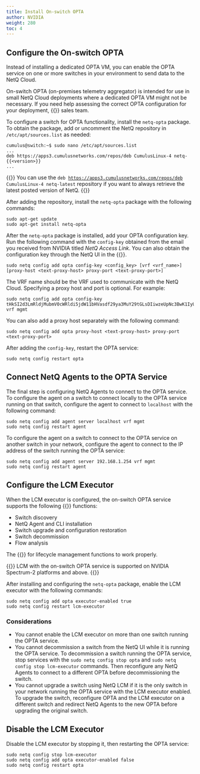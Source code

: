 ```yaml
---
title: Install On-switch OPTA
author: NVIDIA
weight: 280
toc: 4
---
```

## Configure the On-switch OPTA

Instead of installing a dedicated OPTA VM, you can enable the OPTA service on one or more switches in your environment to send data to the NetQ Cloud. 

On-switch OPTA (on-premises telemetry aggregator) is intended for use in small NetQ Cloud deployments where a dedicated OPTA VM might not be necessary. If you need help assessing the correct OPTA configuration for your deployment, {{<exlink url="https://www.nvidia.com/en-us/contact/sales/" text="contact your NVIDIA">}} sales team.

To configure a switch for OPTA functionality, install the `netq-opta` package. To obtain the package, add or uncomment the NetQ repository in `/etc/apt/sources.list` as needed:

```
cumulus@switch:~$ sudo nano /etc/apt/sources.list
...
deb https://apps3.cumulusnetworks.com/repos/deb CumulusLinux-4 netq-{{<version>}}
...
```

{{<notice tip>}}
You can use the <code>deb https://apps3.cumulusnetworks.com/repos/deb CumulusLinux-4 netq-latest</code> repository if you want to always retrieve the latest posted version of NetQ.
{{</notice>}}

After adding the repository, install the `netq-opta` package with the following commands:

```
sudo apt-get update
sudo apt-get install netq-opta
```

After the `netq-opta` package is installed, add your OPTA configuration key. Run the following command with the `config-key` obtained from the email you received from NVIDIA titled _NetQ Access Link_. You can also obtain the configuration key through the NetQ UI in the {{<link title="Configure Premises" text="premises management configuration">}}.

```
sudo netq config add opta config-key <config_key> [vrf <vrf_name>] [proxy-host <text-proxy-host> proxy-port <text-proxy-port>] 
```

The VRF name should be the VRF used to communicate with the NetQ Cloud. Specifying a proxy host and port is optional. For example:

```
sudo netq config add opta config-key tHkSI2d3LmRldjMubmV0cWRldi5jdW11bHVasdf29ya3MuY29tGLsDIiwzeUpNc3BwK1IyUjVXY2p2dDdPL3JHS3ZrZ1dDUkpFY2JkMVlQOGJZUW84PTIEZGV2MzoHbmV0cWRldr vrf mgmt
```

You can also add a proxy host separately with the following command:

```
sudo netq config add opta proxy-host <text-proxy-host> proxy-port <text-proxy-port>
```

After adding the `config-key`, restart the OPTA service:

```
sudo netq config restart opta
```

## Connect NetQ Agents to the OPTA Service

The final step is configuring NetQ Agents to connect to the OPTA service. To configure the agent on a switch to connect locally to the OPTA service running on that switch, configure the agent to connect to `localhost` with the following command:

```
sudo netq config add agent server localhost vrf mgmt
sudo netq config restart agent
```

To configure the agent on a switch to connect to the OPTA service on another switch in your network, configure the agent to connect to the IP address of the switch running the OPTA service:

```
sudo netq config add agent server 192.168.1.254 vrf mgmt
sudo netq config restart agent
```

## Configure the LCM Executor

When the LCM executor is configured, the on-switch OPTA service supports the following {{<link title="Lifecycle Management" text="lifecycle management">}} functions:

- Switch discovery
- NetQ Agent and CLI installation
- Switch upgrade and configuration restoration
- Switch decommission
- Flow analysis

The {{<link title="Install On-switch OPTA/#connect-netq-agents-to-the-opta-service" text="NetQ Agent must be running">}} for lifecycle management functions to work properly. 

{{<notice note>}}
LCM with the on-switch OPTA service is supported on NVIDIA Spectrum-2 platforms and above.
{{</notice>}}

After installing and configuring the `netq-opta` package, enable the LCM executor with the following commands:

```
sudo netq config add opta executor-enabled true
sudo netq config restart lcm-executor
```
### Considerations

- You cannot enable the LCM executor on more than one switch running the OPTA service.
- You cannot decommission a switch from the NetQ UI while it is running the OPTA service. To decommission a switch running the OPTA service, stop services with the `sudo netq config stop opta` and `sudo netq config stop lcm-executor` commands. Then reconfigure any NetQ Agents to connect to a different OPTA before decommissioning the switch.
- You cannot upgrade a switch using NetQ LCM if it is the only switch in your network running the OPTA service with the LCM executor enabled. To upgrade the switch, reconfigure OPTA and the LCM executor on a different switch and redirect NetQ Agents to the new OPTA before upgrading the original switch.

## Disable the LCM Executor

Disable the LCM executor by stopping it, then restarting the OPTA service:

```
sudo netq config stop lcm-executor
sudo netq config add opta executor-enabled false
sudo netq config restart opta
```
